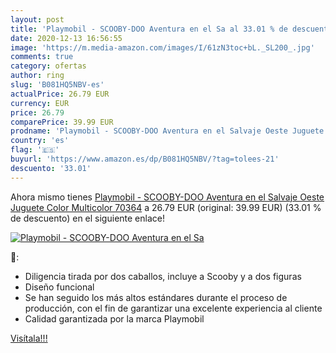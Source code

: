 ```yaml
---
layout: post
title: 'Playmobil - SCOOBY-DOO Aventura en el Sa al 33.01 % de descuento'
date: 2020-12-13 16:56:55
image: 'https://m.media-amazon.com/images/I/61zN3toc+bL._SL200_.jpg'
comments: true
category: ofertas
author: ring
slug: 'B081HQ5NBV-es'
actualPrice: 26.79 EUR
currency: EUR
price: 26.79
comparePrice: 39.99 EUR
prodname: 'Playmobil - SCOOBY-DOO Aventura en el Salvaje Oeste Juguete  Color Multicolor  70364'
country: 'es'
flag: '🇪🇸'
buyurl: 'https://www.amazon.es/dp/B081HQ5NBV/?tag=tolees-21'
descuento: '33.01'
---
```


Ahora mismo tienes [Playmobil - SCOOBY-DOO Aventura en el Salvaje Oeste Juguete  Color Multicolor  70364](https://www.amazon.es/dp/B081HQ5NBV/?tag=tolees-21) a 26.79 EUR (original: 39.99 EUR) (33.01 %  de descuento) en el siguiente enlace!

[![Playmobil - SCOOBY-DOO Aventura en el Sa](https://m.media-amazon.com/images/I/61zN3toc+bL._SL200_.jpg)](https://www.amazon.es/dp/B081HQ5NBV/?tag=tolees-21)

🔎:

- Diligencia tirada por dos caballos, incluye a Scooby y a dos figuras
- Diseño funcional
- Se han seguido los más altos estándares durante el proceso de producción, con el fin de garantizar una excelente experiencia al cliente
- Calidad garantizada por la marca Playmobil

[Visítala!!!](https://www.amazon.es/dp/B081HQ5NBV/?tag=tolees-21)
